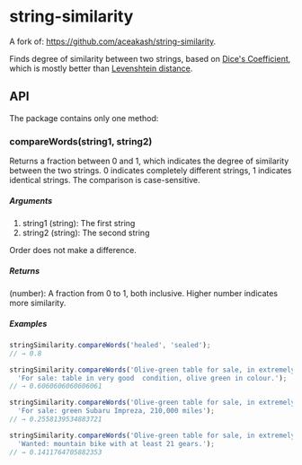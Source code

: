 string-similarity
=================

A fork of: https://github.com/aceakash/string-similarity.

Finds degree of similarity between two strings, based on [Dice's Coefficient](http://en.wikipedia.org/wiki/S%C3%B8rensen%E2%80%93Dice_coefficient), which is mostly better than [Levenshtein distance](http://en.wikipedia.org/wiki/Levenshtein_distance).

## API

The package contains only one method:

### compareWords(string1, string2)

Returns a fraction between 0 and 1, which indicates the degree of similarity between the two strings. 0 indicates completely different strings, 1 indicates identical strings. The comparison is case-sensitive.

##### Arguments
  
1. string1 (string): The first string
2. string2 (string): The second string
  
Order does not make a difference.
  
##### Returns
  
(number): A fraction from 0 to 1, both inclusive. Higher number indicates more similarity.

##### Examples
  
```javascript
stringSimilarity.compareWords('healed', 'sealed');
// → 0.8

stringSimilarity.compareWords('Olive-green table for sale, in extremely good condition.', 
  'For sale: table in very good  condition, olive green in colour.');
// → 0.6060606060606061

stringSimilarity.compareWords('Olive-green table for sale, in extremely good condition.', 
  'For sale: green Subaru Impreza, 210,000 miles');
// → 0.2558139534883721

stringSimilarity.compareWords('Olive-green table for sale, in extremely good condition.', 
  'Wanted: mountain bike with at least 21 gears.');
// → 0.1411764705882353
```
